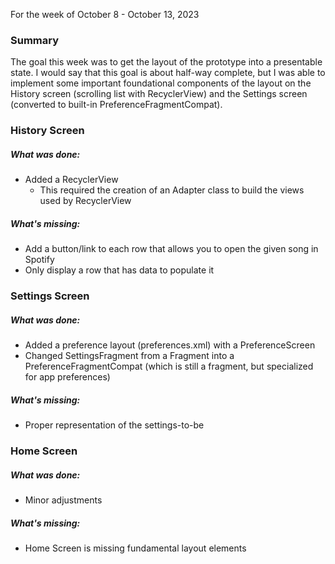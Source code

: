 For the week of October 8 - October 13, 2023
### Summary
The goal this week was to get the layout of the prototype into a presentable state. I would say that this goal is about half-way complete, but I was able to implement some important foundational components of the layout on the History screen (scrolling list with RecyclerView) and the Settings screen (converted to built-in PreferenceFragmentCompat).

### History Screen
##### What was done:
- Added a RecyclerView
	- This required the creation of an Adapter class to build the views used by RecyclerView
##### What's missing:
- Add a button/link to each row that allows you to open the given song in Spotify
- Only display a row that has data to populate it

### Settings Screen
##### What was done:
- Added a preference layout (preferences.xml) with a PreferenceScreen
- Changed SettingsFragment from a Fragment into a PreferenceFragmentCompat (which is still a fragment, but specialized for app preferences)
##### What's missing:
- Proper representation of the settings-to-be

### Home Screen
##### What was done:
- Minor adjustments
##### What's missing:
- Home Screen is missing fundamental layout elements

